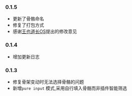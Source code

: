 ### 0.1.5
+ 更新了骨骼命名
+ 修复了打包方式
+ 感谢[王也道长OS](https://space.bilibili.com/317042327)提出的修改意见
### 0.1.4
+ 增加更新日志
### 0.1.3
+ 修复骨架变动时无法选择骨骼的问题
+ 新增``pure input`` 模式,采用自行填入骨骼而非插件智能筛选